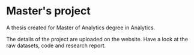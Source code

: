 # Master's project
A thesis created for Master of Analytics degree in Analytics. 

The details of the project are uploaded on the website. Have a look at the raw datasets, code and research report.
